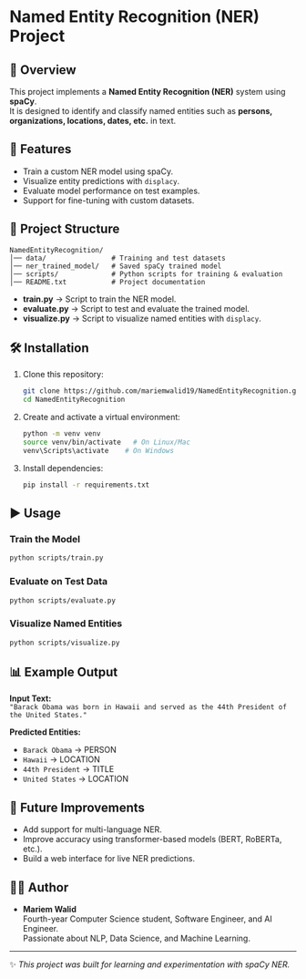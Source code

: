 # Named Entity Recognition (NER) Project

## 📌 Overview
This project implements a **Named Entity Recognition (NER)** system using **spaCy**.  
It is designed to identify and classify named entities such as **persons, organizations, locations, dates, etc.** in text.

## 🚀 Features
- Train a custom NER model using spaCy.
- Visualize entity predictions with `displacy`.
- Evaluate model performance on test examples.
- Support for fine-tuning with custom datasets.

## 📂 Project Structure
```
NamedEntityRecognition/
│── data/                # Training and test datasets
│── ner_trained_model/   # Saved spaCy trained model
│── scripts/             # Python scripts for training & evaluation
│── README.txt           # Project documentation
```
- **train.py** → Script to train the NER model.  
- **evaluate.py** → Script to test and evaluate the trained model.  
- **visualize.py** → Script to visualize named entities with `displacy`.

## 🛠️ Installation
1. Clone this repository:
   ```bash
   git clone https://github.com/mariemwalid19/NamedEntityRecognition.git
   cd NamedEntityRecognition
   ```
2. Create and activate a virtual environment:
   ```bash
   python -m venv venv
   source venv/bin/activate   # On Linux/Mac
   venv\Scripts\activate    # On Windows
   ```
3. Install dependencies:
   ```bash
   pip install -r requirements.txt
   ```

## ▶️ Usage
### Train the Model
```bash
python scripts/train.py
```

### Evaluate on Test Data
```bash
python scripts/evaluate.py
```

### Visualize Named Entities
```bash
python scripts/visualize.py
```

## 📊 Example Output
**Input Text:**  
`"Barack Obama was born in Hawaii and served as the 44th President of the United States."`

**Predicted Entities:**  
- `Barack Obama` → PERSON  
- `Hawaii` → LOCATION  
- `44th President` → TITLE  
- `United States` → LOCATION

## 🔮 Future Improvements
- Add support for multi-language NER.
- Improve accuracy using transformer-based models (BERT, RoBERTa, etc.).
- Build a web interface for live NER predictions.

## 👩‍💻 Author
- **Mariem Walid**  
Fourth-year Computer Science student, Software Engineer, and AI Engineer.  
Passionate about NLP, Data Science, and Machine Learning.

---
✨ *This project was built for learning and experimentation with spaCy NER.*

